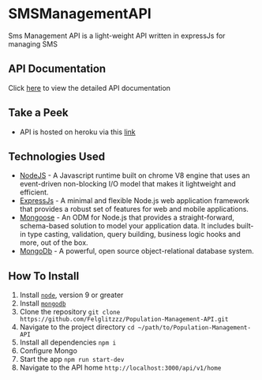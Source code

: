 # SMSManagementAPI

Sms Management API is a light-weight API written in expressJs for managing SMS

## API Documentation
Click [here](https://documenter.getpostman.com/view/2988092/S11RJaT7) to view the detailed API documentation

## Take a Peek
* API is hosted on heroku via this [link](https://smsmanagementapi.herokuapp.com/api/v1/home)

## Technologies Used

* [NodeJS](https://nodejs.org/en/) - A Javascript runtime built on chrome V8 engine that uses an event-driven non-blocking I/O model that makes it lightweight and efficient.
* [ExpressJs](https://expressjs.com/) - A minimal and flexible Node.js web application framework that provides a robust set of features for web and mobile applications.
* [Mongoose](https://mongoosejs.com//) - An ODM for Node.js that provides a straight-forward, schema-based solution to model your application data. It includes built-in type casting, validation, query building, business logic hooks and more, out of the box.
* [MongoDb](https://www.mongodb.com//) - A powerful, open source object-relational database system.

## How To Install

1. Install [`node`](https://nodejs.org/en/download/), version 9 or greater
2. Install [`mongodb`](https://docs.mongodb.com/v3.2/installation/)
3. Clone the repository `git clone https://github.com/Felglitzzz/Population-Management-API.git`
4. Navigate to the project directory `cd ~/path/to/Population-Management-API`
5. Install all dependencies `npm i`
6. Configure Mongo
7. Start the app `npm run start-dev`
8. Navigate to the API home `http://localhost:3000/api/v1/home`

